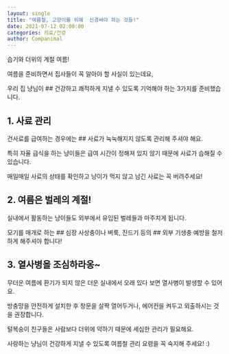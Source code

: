```yaml
---
layout: single
title: "여름철, 고양이를 위해  신경써야 하는 것들!"
date: 2021-07-12 02:00:00
categories: 의료/건강
author: Companimal
---
```


습기와 더위의 계절 여름!

여름을 준비하면서 집사들이 꼭 알아야 할 사실이 있는데요,

우리 집 냥님이 ## 건강하고 쾌적하게 지낼 수 있도록 기억해야 하는 3가지를 준비했습니다.

## 1. 사료 관리

건사료를 급여하는 경우에는 ## 사료가 눅눅해지지 않도록 관리해 주셔야 해요.

특히 자율 급식을 하는 냥이들은 급여 시간이 정해져 있지 않기 때문에 사료가 습해질 수 있습니다.

매일매일 사료의 상태를 확인하고 냥이가 먹지 않고 남긴 사료는 꼭 버려주세요!

## 2. 여름은 벌레의 계절!

실내에서 활동하는 냥이들도 외부에서 유입된 벌레들과 마주치게 됩니다.

모기를 매개로 하는 ## 심장 사상충이나 벼룩, 진드기 등의 ## 외부 기생충 예방을 철저하게 해주셔야 합니다!

## 3. 열사병을 조심하라옹~

무더운 여름에 환기가 되지 않은 더운 실내에서 오래 있다 보면 열사병이 발생할 수 있어요.

방충망을 안전하게 설치한 후 창문을 살짝 열어두거나, 에어컨을 켜두고 외출하시는 것을 권장합니다.

털복숭이 친구들은 사람보다 더위에 약하기 때문에 세심한 관리가 필요해요.

사랑하는 냥님이 건강하게 지낼 수 있도록 여름철 관리 요령을 꼭 숙지해 주세요! :)
